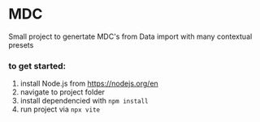 # MDC
Small project to genertate MDC's from Data import with many contextual presets

### to get started:
1. install Node.js from https://nodejs.org/en
2. navigate to project folder
3. install dependencied with `npm install`
4. run project via `npx vite`
